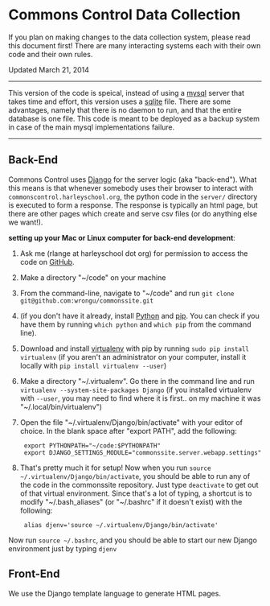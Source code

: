 Commons Control Data Collection
===============================

If you plan on making changes to the data collection system, please read this document first! There are many interacting systems each with their own code and their own rules.

Updated March 21, 2014

---

This version of the code is speical, instead of using a [mysql](http://www.mysql.com/) server that takes time and effort, this version uses a [sqlite](http://www.sqlite.org/) file. There are some advantages, namely that there is no daemon to run, and that the entire database is one file. This code is meant to be deployed as a backup system in case of the main mysql implementations failure.

--- 

<!--BREAK-->
<!--Table of contents will go here-->
<!--BREAK-->

Back-End
-----------

Commons Control uses [Django](http://docs.djangoproject.com) for the server logic (aka "back-end"). What this means is that whenever somebody uses their browser to interact with `commonscontrol.harleyschool.org`, the python code in the `server/` directory is executed to form a response. The response is typically an html page, but there are other pages which create and serve csv files (or do anything else we want!).

__setting up your Mac or Linux computer for back-end development__:

1. Ask me (rlange at harleyschool dot org) for permission to access the code on [GitHub](http://github.com).
2. Make a directory "~/code" on your machine
3. From the command-line, navigate to "~/code" and run `git clone git@github.com:wrongu/commonssite.git`
4. (if you don't have it already, install [Python](https://www.python.org/download/) and [pip](http://www.pip-installer.org/en/latest/installing.html). You can check if you have them by running `which python` and `which pip` from the command line).
5. Download and install [virtualenv](http://virtualenv.org) with pip by running `sudo pip install virtualenv` (if you aren't an administrator on your computer, install it locally with `pip install virtualenv --user`)
6. Make a directory "~/.virtualenv". Go there in the command line and run `virtualenv --system-site-packages Django` (if you installed virtualenv with `--user`, you may need to find where it is first.. on my machine it was "~/.local/bin/virtualenv")
7. Open the file "~/.virtualenv/Django/bin/activate" with your editor of choice. In the blank space after "export PATH", add the following:

		export PYTHONPATH="~/code:$PYTHONPATH"
		export DJANGO_SETTINGS_MODULE="commonssite.server.webapp.settings"

8. That's pretty much it for setup! Now when you run `source ~/.virtualenv/Django/bin/activate`, you should be able to run any of the code in the commonssite repository. Just type `deactivate` to get out of that virtual environment. Since that's a lot of typing, a shortcut is to modify "~/.bash_aliases" (or "~/.bashrc" if it doesn't exist) with the following:

		alias djenv='source ~/.virtualenv/Django/bin/activate'

Now run `source ~/.bashrc`, and you should be able to start our new Django environment just by typing `djenv`

Front-End
-----------

We use the Django template language to generate HTML pages.
